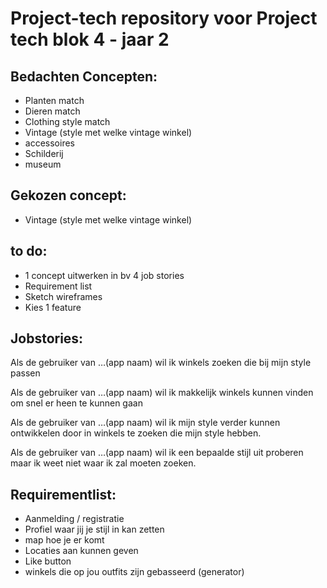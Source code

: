 # Project-tech repository voor Project tech blok 4 - jaar 2

## Bedachten Concepten:
* Planten match
* Dieren match
* Clothing style match
* Vintage (style met welke vintage winkel)
* accessoires
* Schilderij
* museum

## Gekozen concept:
* Vintage (style met welke vintage winkel)

## to do:
* 1 concept uitwerken in bv 4 job stories
* Requirement list
* Sketch wireframes
* Kies 1 feature

## Jobstories:

Als de gebruiker van …(app naam)  wil ik winkels zoeken die bij mijn style passen

Als de gebruiker van …(app naam) wil ik makkelijk winkels kunnen vinden om snel er heen te kunnen gaan

Als de gebruiker van …(app naam) wil ik mijn style verder kunnen ontwikkelen door in winkels te zoeken die mijn style hebben.

Als de gebruiker van …(app naam) wil ik een bepaalde stijl uit proberen maar ik weet niet waar ik zal moeten zoeken.

## Requirementlist:
* Aanmelding / registratie
* Profiel waar jij je stijl in kan zetten
* map hoe je er komt
* Locaties aan kunnen geven
* Like button
* winkels die op jou outfits zijn gebasseerd (generator)
